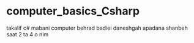 # computer_basics_Csharp
 takalif c# mabani computer behrad badiei daneshgah apadana shanbeh saat 2 ta 4 o nim
